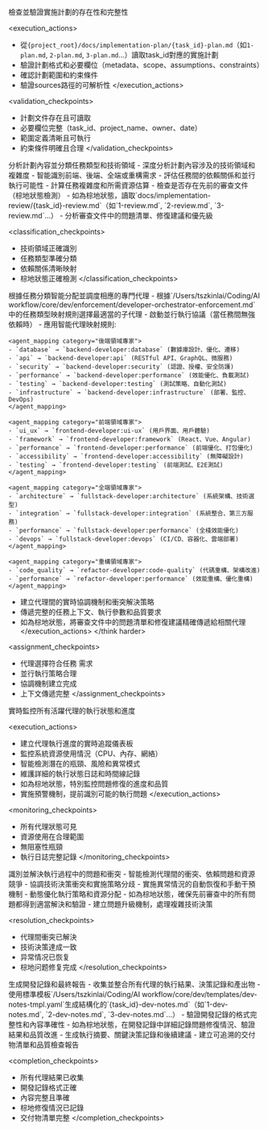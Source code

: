 <stage name="計劃驗證階段" number="1">
<description>檢查並驗證實施計劃的存在性和完整性</description>

<execution_actions>
- 從`{project_root}/docs/implementation-plan/{task_id}-plan.md`（如`1-plan.md`, `2-plan.md`, `3-plan.md`...）讀取task_id對應的實施計劃
- 驗證計劃格式和必要欄位（metadata、scope、assumptions、constraints）
- 確認計劃範圍和約束條件
- 驗證sources路徑的可解析性
</execution_actions>

<validation_checkpoints>
- 計劃文件存在且可讀取
- 必要欄位完整（task_id、project_name、owner、date）
- 範圍定義清晰且可執行
- 約束條件明確且合理
</validation_checkpoints>
</stage>

<stage name="任務分類階段" number="2">
<description>分析計劃內容並分類任務類型和技術領域</description>

<think harder>
<execution_actions>
- 深度分析計劃內容涉及的技術領域和複雜度
- 智能識別前端、後端、全端或重構需求
- 評估任務間的依賴關係和並行執行可能性
- 計算任務複雜度和所需資源估算
- 檢查是否存在先前的審查文件（棕地狀態檢測）
- 如為棕地狀態，讀取`docs/implementation-review/{task_id}-review.md`（如`1-review.md`, `2-review.md`, `3-review.md`...）
- 分析審查文件中的問題清單、修復建議和優先級
</execution_actions>
</think harder>

<classification_checkpoints>
- 技術領域正確識別
- 任務類型準確分類
- 依賴關係清晰映射
- 棕地狀態正確檢測
</classification_checkpoints>
</stage>

<stage name="代理分配階段" number="3">
<description>根據任務分類智能分配並調度相應的專門代理</description>

<think harder>
<execution_actions>
- 根據`/Users/tszkinlai/Coding/AI workflow/core/dev/enforcement/developer-orchestrator-enforcement.md`中的任務類型映射規則選擇最適當的子代理
- 啟動並行執行協議（當任務間無強依賴時）
- 應用智能代理映射規則:

    <agent_mapping category="後端領域專家">
    - `database` → `backend-developer:database` (數據庫設計、優化、遷移)
    - `api` → `backend-developer:api` (RESTful API、GraphQL、微服務)
    - `security` → `backend-developer:security` (認證、授權、安全防護)
    - `performance` → `backend-developer:performance` (效能優化、負載測試)
    - `testing` → `backend-developer:testing` (測試策略、自動化測試)
    - `infrastructure` → `backend-developer:infrastructure` (部署、監控、DevOps)
    </agent_mapping>

    <agent_mapping category="前端領域專家">
    - `ui_ux` → `frontend-developer:ui-ux` (用戶界面、用戶體驗)
    - `framework` → `frontend-developer:framework` (React、Vue、Angular)
    - `performance` → `frontend-developer:performance` (前端優化、打包優化)
    - `accessibility` → `frontend-developer:accessibility` (無障礙設計)
    - `testing` → `frontend-developer:testing` (前端測試、E2E測試)
    </agent_mapping>

    <agent_mapping category="全端領域專家">
    - `architecture` → `fullstack-developer:architecture` (系統架構、技術選型)
    - `integration` → `fullstack-developer:integration` (系統整合、第三方服務)
    - `performance` → `fullstack-developer:performance` (全棧效能優化)
    - `devops` → `fullstack-developer:devops` (CI/CD、容器化、雲端部署)
    </agent_mapping>

    <agent_mapping category="重構領域專家">
    - `code_quality` → `refactor-developer:code-quality` (代碼重構、架構改進)
    - `performance` → `refactor-developer:performance` (效能重構、優化重構)
    </agent_mapping>

- 建立代理間的實時協調機制和衝突解決策略
- 傳遞完整的任務上下文、執行參數和品質要求
- 如為棕地狀態，將審查文件中的問題清單和修復建議精確傳遞給相關代理
</execution_actions>
</think harder>

<assignment_checkpoints>
- 代理選擇符合任務  需求
- 並行執行策略合理
- 協調機制建立完成
- 上下文傳遞完整
</assignment_checkpoints>
</stage>

<stage name="進度監控階段" number="4">
<description>實時監控所有活躍代理的執行狀態和進度</description>

<execution_actions>
- 建立代理執行進度的實時追蹤儀表板
- 監控系統資源使用情況（CPU、內存、網絡）
- 智能檢測潛在的瓶頸、風險和異常模式
- 維護詳細的執行狀態日誌和時間線記錄
- 如為棕地狀態，特別監控問題修復的進度和品質
- 實施預警機制，提前識別可能的執行問題
</execution_actions>

<monitoring_checkpoints>
- 所有代理狀態可見
- 資源使用在合理範圍
- 無阻塞性瓶頸
- 執行日誌完整記錄
</monitoring_checkpoints>
</stage>

<stage name="問題解決階段" number="5">
<description>識別並解決執行過程中的問題和衝突</description>

<think>
<execution_actions>
- 智能檢測代理間的衝突、依賴問題和資源競爭
- 協調技術決策衝突和實施策略分歧
- 實施異常情況的自動恢復和手動干預機制
- 動態優化執行策略和資源分配
- 如為棕地狀態，確保先前審查中的所有問題都得到適當解決和驗證
- 建立問題升級機制，處理複雜技術決策
</execution_actions>
</think>

<resolution_checkpoints>
- 代理間衝突已解決
- 技術決策達成一致
- 异常情况已恢复
- 棕地问题修复完成
</resolution_checkpoints>
</stage>

<stage name="完成報告階段" number="6">
<description>生成開發記錄和最終報告</description>

<think hard>
<execution_actions>
- 收集並整合所有代理的執行結果、決策記錄和產出物
- 使用標準模板`/Users/tszkinlai/Coding/AI workflow/core/dev/templates/dev-notes-tmpl.yaml`生成結構化的`{task_id}-dev-notes.md`（如`1-dev-notes.md`, `2-dev-notes.md`, `3-dev-notes.md`...）
- 驗證開發記錄的格式完整性和內容準確性
- 如為棕地狀態，在開發記錄中詳細記錄問題修復情況、驗證結果和品質改進
- 生成執行摘要、關鍵決策記錄和後續建議
- 建立可追溯的交付物清單和品質檢查報告
</execution_actions>
</think hard>

<completion_checkpoints>
- 所有代理結果已收集
- 開發記錄格式正確
- 內容完整且準確
- 棕地修復情況已記錄
- 交付物清單完整
</completion_checkpoints>
</stage>
